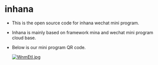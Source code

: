 # inhana
- This is the open source code for inhana wechat mini program.
- Inhana is mainly based on framework mina and wechat mini program cloud base.
- Below is our mini program QR code.
 
  [![WnmEtI.jpg](https://z3.ax1x.com/2021/07/15/WnmEtI.jpg)](https://imgtu.com/i/WnmEtI)
